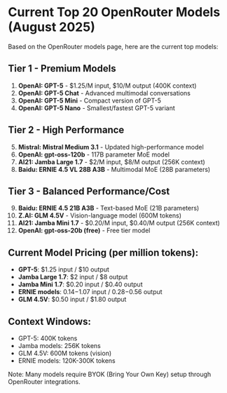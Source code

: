 # Current Top 20 OpenRouter Models (August 2025)

Based on the OpenRouter models page, here are the current top models:

## Tier 1 - Premium Models
1. **OpenAI: GPT-5** - $1.25/M input, $10/M output (400K context)
2. **OpenAI: GPT-5 Chat** - Advanced multimodal conversations
3. **OpenAI: GPT-5 Mini** - Compact version of GPT-5
4. **OpenAI: GPT-5 Nano** - Smallest/fastest GPT-5 variant

## Tier 2 - High Performance
5. **Mistral: Mistral Medium 3.1** - Updated high-performance model
6. **OpenAI: gpt-oss-120b** - 117B parameter MoE model
7. **AI21: Jamba Large 1.7** - $2/M input, $8/M output (256K context)
8. **Baidu: ERNIE 4.5 VL 28B A3B** - Multimodal MoE (28B parameters)

## Tier 3 - Balanced Performance/Cost
9. **Baidu: ERNIE 4.5 21B A3B** - Text-based MoE (21B parameters)
10. **Z.AI: GLM 4.5V** - Vision-language model (600M tokens)
11. **AI21: Jamba Mini 1.7** - $0.20/M input, $0.40/M output (256K context)
12. **OpenAI: gpt-oss-20b (free)** - Free tier model

## Current Model Pricing (per million tokens):
- **GPT-5**: $1.25 input / $10 output
- **Jamba Large 1.7**: $2 input / $8 output  
- **Jamba Mini 1.7**: $0.20 input / $0.40 output
- **ERNIE models**: $0.14-$1.07 input / $0.28-$0.56 output
- **GLM 4.5V**: $0.50 input / $1.80 output

## Context Windows:
- GPT-5: 400K tokens
- Jamba models: 256K tokens
- GLM 4.5V: 600M tokens (vision)
- ERNIE models: 120K-300K tokens

Note: Many models require BYOK (Bring Your Own Key) setup through OpenRouter integrations.

